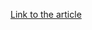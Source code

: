 [Link to the article](https://crowdstrike.com/blog/guloader-dissection-reveals-new-anti-analysis-techniques-and-code-injection-redundancy/)

